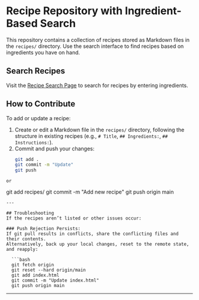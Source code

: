 # Recipe Repository with Ingredient-Based Search

This repository contains a collection of recipes stored as Markdown files in the `recipes/` directory. Use the search interface to find recipes based on ingredients you have on hand.

## Search Recipes
Visit the [Recipe Search Page](https://phuchungbhutia.github.io/recipe-repo/) to search for recipes by entering ingredients.

## How to Contribute
To add or update a recipe:
1. Create or edit a Markdown file in the `recipes/` directory, following the structure in existing recipes (e.g., `# Title`, `## Ingredients:`, `## Instructions:`).
2. Commit and push your changes:
   ```bash
   git add . 
   git commit -m "Update"
   git push
  ```
or

```
   git add recipes/
   git commit -m "Add new recipe"
   git push origin main
```
---

## Troubleshooting
If the recipes aren’t listed or other issues occur:

### Push Rejection Persists:
If git pull results in conflicts, share the conflicting files and their contents.
Alternatively, back up your local changes, reset to the remote state, and reapply:

  ```bash
  git fetch origin
  git reset --hard origin/main
  git add index.html
  git commit -m "Update index.html"
  git push origin main
  ```
---
